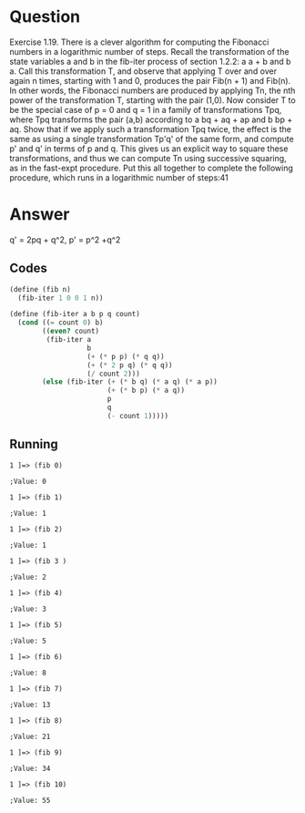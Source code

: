 # Question
Exercise 1.19.   There is a clever algorithm for computing the Fibonacci numbers in a logarithmic number of steps. Recall the transformation of the state variables a and b in the fib-iter process of section 1.2.2: a  a + b and b  a. Call this transformation T, and observe that applying T over and over again n times, starting with 1 and 0, produces the pair Fib(n + 1) and Fib(n). In other words, the Fibonacci numbers are produced by applying Tn, the nth power of the transformation T, starting with the pair (1,0). Now consider T to be the special case of p = 0 and q = 1 in a family of transformations Tpq, where Tpq transforms the pair (a,b) according to a  bq + aq + ap and b  bp + aq. Show that if we apply such a transformation Tpq twice, the effect is the same as using a single transformation Tp'q' of the same form, and compute p' and q' in terms of p and q. This gives us an explicit way to square these transformations, and thus we can compute Tn using successive squaring, as in the fast-expt procedure. Put this all together to complete the following procedure, which runs in a logarithmic number of steps:41

# Answer
q' = 2pq + q^2, p' = p^2 +q^2
## Codes
```scheme
(define (fib n)
  (fib-iter 1 0 0 1 n))

(define (fib-iter a b p q count)
  (cond ((= count 0) b)
        ((even? count)
         (fib-iter a
                   b
                   (+ (* p p) (* q q)) 
                   (+ (* 2 p q) (* q q))
                   (/ count 2)))
        (else (fib-iter (+ (* b q) (* a q) (* a p))
                        (+ (* b p) (* a q))
                        p
                        q 
                        (- count 1)))))
```
## Running
```
1 ]=> (fib 0)

;Value: 0

1 ]=> (fib 1)

;Value: 1

1 ]=> (fib 2)

;Value: 1

1 ]=> (fib 3 )

;Value: 2

1 ]=> (fib 4)

;Value: 3

1 ]=> (fib 5)

;Value: 5

1 ]=> (fib 6)

;Value: 8

1 ]=> (fib 7)

;Value: 13

1 ]=> (fib 8)

;Value: 21

1 ]=> (fib 9)

;Value: 34

1 ]=> (fib 10)

;Value: 55

```
